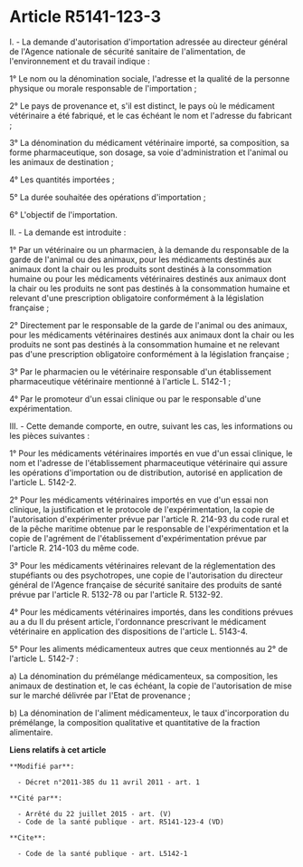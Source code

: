# Article R5141-123-3

I. - La demande d'autorisation d'importation adressée au directeur général de l'Agence nationale de sécurité sanitaire de
l'alimentation, de l'environnement et du travail indique : 

1° Le nom ou la dénomination sociale, l'adresse et la qualité de la personne physique ou morale responsable de
l'importation ; 

2° Le pays de provenance et, s'il est distinct, le pays où le médicament vétérinaire a été fabriqué, et le cas échéant le nom
et l'adresse du fabricant ; 

3° La dénomination du médicament vétérinaire importé, sa composition, sa forme pharmaceutique, son dosage, sa voie
d'administration et l'animal ou les animaux de destination ; 

4° Les quantités importées ; 

5° La durée souhaitée des opérations d'importation ; 

6° L'objectif de l'importation. 

II. - La demande est introduite : 

1° Par un vétérinaire ou un pharmacien, à la demande du responsable de la garde de l'animal ou des animaux, pour les
médicaments destinés aux animaux dont la chair ou les produits sont destinés à la consommation humaine ou pour les
médicaments vétérinaires destinés aux animaux dont la chair ou les produits ne sont pas destinés à la consommation humaine et
relevant d'une prescription obligatoire conformément à la législation française ; 

2° Directement par le responsable de la garde de l'animal ou des animaux, pour les médicaments vétérinaires destinés aux
animaux dont la chair ou les produits ne sont pas destinés à la consommation humaine et ne relevant pas d'une prescription
obligatoire conformément à la législation française ; 

3° Par le pharmacien ou le vétérinaire responsable d'un établissement pharmaceutique vétérinaire mentionné à l'article L.
5142-1 ; 

4° Par le promoteur d'un essai clinique ou par le responsable d'une expérimentation. 

III. - Cette demande comporte, en outre, suivant les cas, les informations ou les pièces suivantes : 

1° Pour les médicaments vétérinaires importés en vue d'un essai clinique, le nom et l'adresse de l'établissement
pharmaceutique vétérinaire qui assure les opérations d'importation ou de distribution, autorisé en application de l'article
L. 5142-2.

2° Pour les médicaments vétérinaires importés en vue d'un essai non clinique, la justification et le protocole de
l'expérimentation, la copie de l'autorisation d'expérimenter prévue par l'article R. 214-93 du code rural et de la pêche
maritime obtenue par le responsable de l'expérimentation et la copie de l'agrément de l'établissement d'expérimentation
prévue par l'article R. 214-103 du même code. 

3° Pour les médicaments vétérinaires relevant de la réglementation des stupéfiants ou des psychotropes, une copie de
l'autorisation du directeur général de l'Agence française de sécurité sanitaire des produits de santé prévue par l'article R.
5132-78 ou par l'article R. 5132-92.

4° Pour les médicaments vétérinaires importés, dans les conditions prévues au a du II du présent article, l'ordonnance
prescrivant le médicament vétérinaire en application des dispositions de l'article L. 5143-4.

5° Pour les aliments médicamenteux autres que ceux mentionnés au 2° de l'article L. 5142-7 : 

a) La dénomination du prémélange médicamenteux, sa composition, les animaux de destination et, le cas échéant, la copie de
l'autorisation de mise sur le marché délivrée par l'Etat de provenance ; 

b) La dénomination de l'aliment médicamenteux, le taux d'incorporation du prémélange, la composition qualitative et
quantitative de la fraction alimentaire.

**Liens relatifs à cet article**

	**Modifié par**:

	  - Décret n°2011-385 du 11 avril 2011 - art. 1

	**Cité par**:

	  - Arrêté du 22 juillet 2015 - art. (V)
	  - Code de la santé publique - art. R5141-123-4 (VD)

	**Cite**:

	  - Code de la santé publique - art. L5142-1
